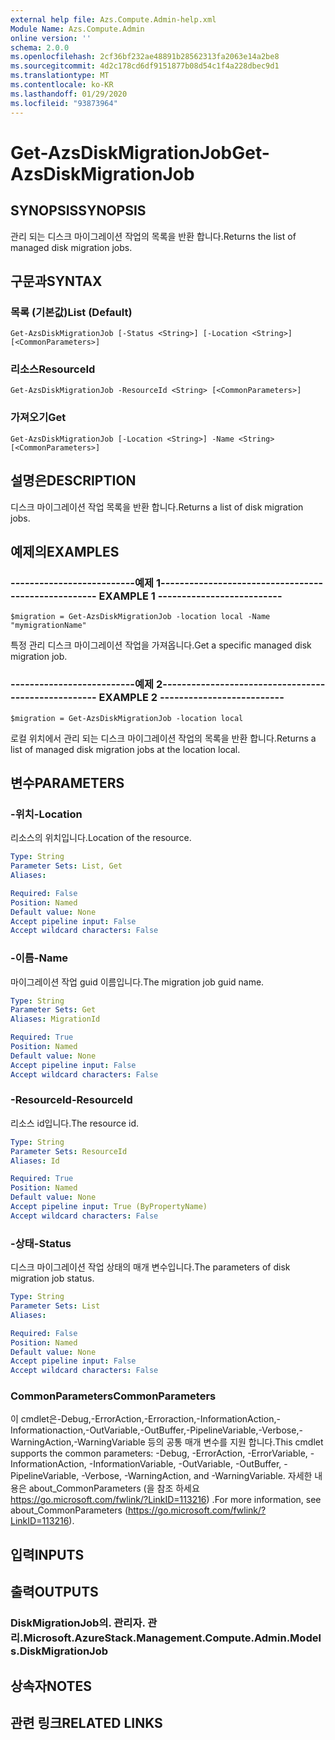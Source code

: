 ```yaml
---
external help file: Azs.Compute.Admin-help.xml
Module Name: Azs.Compute.Admin
online version: ''
schema: 2.0.0
ms.openlocfilehash: 2cf36bf232ae48891b28562313fa2063e14a2be8
ms.sourcegitcommit: 4d2c178cd6df9151877b08d54c1f4a228dbec9d1
ms.translationtype: MT
ms.contentlocale: ko-KR
ms.lasthandoff: 01/29/2020
ms.locfileid: "93873964"
---
```

# <span data-ttu-id="78e8e-101">Get-AzsDiskMigrationJob</span><span class="sxs-lookup"><span data-stu-id="78e8e-101">Get-AzsDiskMigrationJob</span></span>

## <span data-ttu-id="78e8e-102">SYNOPSIS</span><span class="sxs-lookup"><span data-stu-id="78e8e-102">SYNOPSIS</span></span>
<span data-ttu-id="78e8e-103">관리 되는 디스크 마이그레이션 작업의 목록을 반환 합니다.</span><span class="sxs-lookup"><span data-stu-id="78e8e-103">Returns the list of managed disk migration jobs.</span></span>

## <span data-ttu-id="78e8e-104">구문과</span><span class="sxs-lookup"><span data-stu-id="78e8e-104">SYNTAX</span></span>

### <span data-ttu-id="78e8e-105">목록 (기본값)</span><span class="sxs-lookup"><span data-stu-id="78e8e-105">List (Default)</span></span>
```
Get-AzsDiskMigrationJob [-Status <String>] [-Location <String>] [<CommonParameters>]
```

### <span data-ttu-id="78e8e-106">리소스</span><span class="sxs-lookup"><span data-stu-id="78e8e-106">ResourceId</span></span>
```
Get-AzsDiskMigrationJob -ResourceId <String> [<CommonParameters>]
```

### <span data-ttu-id="78e8e-107">가져오기</span><span class="sxs-lookup"><span data-stu-id="78e8e-107">Get</span></span>
```
Get-AzsDiskMigrationJob [-Location <String>] -Name <String> [<CommonParameters>]
```

## <span data-ttu-id="78e8e-108">설명은</span><span class="sxs-lookup"><span data-stu-id="78e8e-108">DESCRIPTION</span></span>
<span data-ttu-id="78e8e-109">디스크 마이그레이션 작업 목록을 반환 합니다.</span><span class="sxs-lookup"><span data-stu-id="78e8e-109">Returns a list of disk migration jobs.</span></span>

## <span data-ttu-id="78e8e-110">예제의</span><span class="sxs-lookup"><span data-stu-id="78e8e-110">EXAMPLES</span></span>

### <span data-ttu-id="78e8e-111">--------------------------예제 1--------------------------</span><span class="sxs-lookup"><span data-stu-id="78e8e-111">-------------------------- EXAMPLE 1 --------------------------</span></span>
```
$migration = Get-AzsDiskMigrationJob -location local -Name "mymigrationName"
```

<span data-ttu-id="78e8e-112">특정 관리 디스크 마이그레이션 작업을 가져옵니다.</span><span class="sxs-lookup"><span data-stu-id="78e8e-112">Get a specific managed disk migration job.</span></span>

### <span data-ttu-id="78e8e-113">--------------------------예제 2--------------------------</span><span class="sxs-lookup"><span data-stu-id="78e8e-113">-------------------------- EXAMPLE 2 --------------------------</span></span>
```
$migration = Get-AzsDiskMigrationJob -location local
```

<span data-ttu-id="78e8e-114">로컬 위치에서 관리 되는 디스크 마이그레이션 작업의 목록을 반환 합니다.</span><span class="sxs-lookup"><span data-stu-id="78e8e-114">Returns a list of managed disk migration jobs at the location local.</span></span>

## <span data-ttu-id="78e8e-115">변수</span><span class="sxs-lookup"><span data-stu-id="78e8e-115">PARAMETERS</span></span>

### <span data-ttu-id="78e8e-116">-위치</span><span class="sxs-lookup"><span data-stu-id="78e8e-116">-Location</span></span>
<span data-ttu-id="78e8e-117">리소스의 위치입니다.</span><span class="sxs-lookup"><span data-stu-id="78e8e-117">Location of the resource.</span></span>

```yaml
Type: String
Parameter Sets: List, Get
Aliases: 

Required: False
Position: Named
Default value: None
Accept pipeline input: False
Accept wildcard characters: False
```

### <span data-ttu-id="78e8e-118">-이름</span><span class="sxs-lookup"><span data-stu-id="78e8e-118">-Name</span></span>
<span data-ttu-id="78e8e-119">마이그레이션 작업 guid 이름입니다.</span><span class="sxs-lookup"><span data-stu-id="78e8e-119">The migration job guid name.</span></span>

```yaml
Type: String
Parameter Sets: Get
Aliases: MigrationId

Required: True
Position: Named
Default value: None
Accept pipeline input: False
Accept wildcard characters: False
```

### <span data-ttu-id="78e8e-120">-ResourceId</span><span class="sxs-lookup"><span data-stu-id="78e8e-120">-ResourceId</span></span>
<span data-ttu-id="78e8e-121">리소스 id입니다.</span><span class="sxs-lookup"><span data-stu-id="78e8e-121">The resource id.</span></span>

```yaml
Type: String
Parameter Sets: ResourceId
Aliases: Id

Required: True
Position: Named
Default value: None
Accept pipeline input: True (ByPropertyName)
Accept wildcard characters: False
```

### <span data-ttu-id="78e8e-122">-상태</span><span class="sxs-lookup"><span data-stu-id="78e8e-122">-Status</span></span>
<span data-ttu-id="78e8e-123">디스크 마이그레이션 작업 상태의 매개 변수입니다.</span><span class="sxs-lookup"><span data-stu-id="78e8e-123">The parameters of disk migration job status.</span></span>

```yaml
Type: String
Parameter Sets: List
Aliases: 

Required: False
Position: Named
Default value: None
Accept pipeline input: False
Accept wildcard characters: False
```

### <span data-ttu-id="78e8e-124">CommonParameters</span><span class="sxs-lookup"><span data-stu-id="78e8e-124">CommonParameters</span></span>
<span data-ttu-id="78e8e-125">이 cmdlet은-Debug,-ErrorAction,-Erroraction,-InformationAction,-Informationaction,-OutVariable,-OutBuffer,-PipelineVariable,-Verbose,-WarningAction,-WarningVariable 등의 공통 매개 변수를 지원 합니다.</span><span class="sxs-lookup"><span data-stu-id="78e8e-125">This cmdlet supports the common parameters: -Debug, -ErrorAction, -ErrorVariable, -InformationAction, -InformationVariable, -OutVariable, -OutBuffer, -PipelineVariable, -Verbose, -WarningAction, and -WarningVariable.</span></span> <span data-ttu-id="78e8e-126">자세한 내용은 about_CommonParameters (을 참조 하세요 https://go.microsoft.com/fwlink/?LinkID=113216) .</span><span class="sxs-lookup"><span data-stu-id="78e8e-126">For more information, see about_CommonParameters (https://go.microsoft.com/fwlink/?LinkID=113216).</span></span>

## <span data-ttu-id="78e8e-127">입력</span><span class="sxs-lookup"><span data-stu-id="78e8e-127">INPUTS</span></span>

## <span data-ttu-id="78e8e-128">출력</span><span class="sxs-lookup"><span data-stu-id="78e8e-128">OUTPUTS</span></span>

### <span data-ttu-id="78e8e-129">DiskMigrationJob의. 관리자. 관리.</span><span class="sxs-lookup"><span data-stu-id="78e8e-129">Microsoft.AzureStack.Management.Compute.Admin.Models.DiskMigrationJob</span></span>

## <span data-ttu-id="78e8e-130">상속자</span><span class="sxs-lookup"><span data-stu-id="78e8e-130">NOTES</span></span>

## <span data-ttu-id="78e8e-131">관련 링크</span><span class="sxs-lookup"><span data-stu-id="78e8e-131">RELATED LINKS</span></span>

